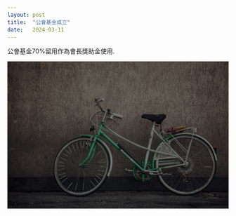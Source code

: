 ```yaml
---
layout: post
title:  "公會基金成立"
date:   2024-03-11
---
```


<p class="intro"><span class="dropcap"></span>公會基金70%留用作為會長獎助金使用.</p>



<img src="/assets/img/touring.jpg" alt=""> 








